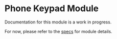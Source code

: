 # Phone Keypad Module
Documentation for this module is a work in progress.

For now, please refer to the [specs](specs.yaml) for module details.
